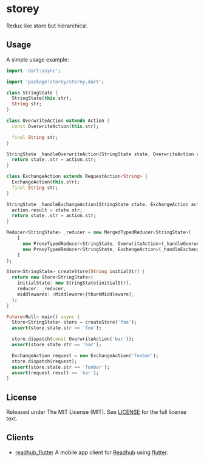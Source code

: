# storey

Redux like store but hierarchical.

## Usage

A simple usage example:

```dart
import 'dart:async';

import 'package:storey/storey.dart';

class StringState {
  StringState(this.str);
  String str;
}

class OverwriteAction extends Action {
  const OverwriteAction(this.str);

  final String str;
}

StringState _handleOverwriteAction(StringState state, OverwriteAction action) {
  return state..str = action.str;
}

class ExchangeAction extends RequestAction<String> {
  ExchangeAction(this.str);
  final String str;
}

StringState _handleExchangeAction(StringState state, ExchangeAction action) {
  action.result = state.str;
  return state..str = action.str;
}

Reducer<StringState> _reducer = new MergedTypedReducer<StringState>(
    [
      new ProxyTypedReducer<StringState, OverwriteAction>(_handleOverwriteAction),
      new ProxyTypedReducer<StringState, ExchangeAction>(_handleExchangeAction),
    ]
);

Store<StringState> createStore(String initialStr) {
  return new Store<StringState>(
    initialState: new StringState(initialStr),
    reducer: _reducer,
    middlewares: <Middleware>[thunkMiddleware],
  );
}

Future<Null> main() async {
  Store<StringState> store = createStore('foo');
  assert(store.state.str == 'foo');

  store.dispatch(const OverwriteAction('bar'));
  assert(store.state.str == 'bar');

  ExchangeAction request = new ExchangeAction('foobar');
  store.dispatch(request);
  assert(store.state.str == 'foobar');
  assert(request.result == 'bar');
}
```

## License
Released under The MIT License (MIT). See [LICENSE](LICENSE) for the full license text.

## Clients

* [readhub_flutter][] A mobile app client for [Readhub][] using [flutter][].

[readhub_flutter]: https://github.com/kezhuw/readhub_flutter
[Readhub]: https://readhub.me
[flutter]: https://flutter.io

